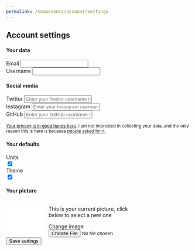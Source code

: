 ```yaml
---
permalink: /components/account/settings
---
```

<!-- Start of /components/account/settings -->
<div class="container">
<div class="row">
<div class="col-sm-10 offset-sm-1 col-md-8 offset-md-2" id="settings-inner">
<h2>Account settings</h2>
<form id="settings-form">
    <h4>Your data</h4>
    <!-- email -->
    <div class="input-group key-sm">
        <span class="input-group-addon td-key">Email</span>
        <input class="form-number form-control" id="email" name="email" value="" type="email">
    </div>
    <!-- username -->
    <div class="input-group key-sm">
        <span class="input-group-addon td-key">Username</span>
        <input class="form-number form-control" id="username" name="username" value="" type="text">
    </div>
    <h4>Social media</h4>
    <!-- twitter -->
    <div class="input-group key-sm">
        <span class="input-group-addon td-key">Twitter</span>
        <input class="form-number form-control" id="twitter" name="twitter" value="" type="text" placeholder="Enter your Twitter username here">
    </div>
    <!-- instagram -->
    <div class="input-group key-sm">
        <span class="input-group-addon td-key">Instagram</span>
        <input class="form-number form-control" id="instagram" name="instagram" value="" type="text" placeholder="Enter your Instagram username here">
    </div>
    <!-- github -->
    <div class="input-group key-sm">
        <span class="input-group-addon td-key">GitHub</span>
        <input class="form-number form-control" id="github" name="github" value="" type="text" placeholder="Enter your GitHub username here">
    </div>
    <p><small><a href="/blog/privacy-choices/" target="_BLANK">Your privacy is in good hands here</a>. I am not interested in collecting your data, and the only reason
    this is here is because <a taget="_BLANK" href="https://github.com/freesewing/site/issues/184">people asked for it</a>.</small></p>
    <h4 class="mt-3">Your defaults</h4>
    <!-- units -->
    <div class="input-group key-toggle key-sm">
        <span class="input-group-addon td-key">Units</span>
        <div class="toggle toggle-light" id="units-toggle"></div>
    </div>
    <input class="hidden" id="units" name="units" value="imperial" type="checkbox" checked="">
    <!-- theme -->
    <div class="input-group key-toggle key-sm">
        <span class="input-group-addon td-key">Theme</span>
        <div class="toggle toggle-light" id="theme-toggle"></div>
    </div>
    <input class="hidden" id="theme" name="theme" value="paperless" type="checkbox" checked="">
    <!-- picture -->
    <h4 class="mt-3">Your picture</h4>
        <div class="bg-thematic drop-shadow" id="picture-key" style="width: 100px; height: 100px; background-color: #fff; display: inline-block; margin-right: 1rem; float: left;"></div>
        <div style="display: inline-block; width: 250px;">
            <p id="picture-msg">This is your current picture, click below to select a new one</p>
            <a class="btn btn-outline-primary poh" id="picture-btn">Change image</a>
            <input class="hidden" id="file" name="file" type="file">
            <input class="hidden" id="picture" name="picture" type="hidden">
        </div>
    <div id="loader" class=""><button type="submit" class="btn btn-primary btn-lg mt-5 btn-block disabled">Save settings</button></div>
</form>
</div>
</div>
</div>
<!-- End of /components/account/settings -->

